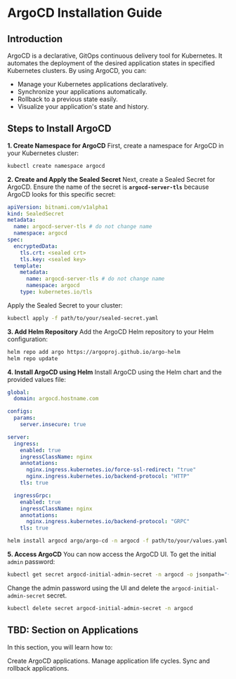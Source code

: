 # ArgoCD Installation Guide

## Introduction

ArgoCD is a declarative, GitOps continuous delivery tool for Kubernetes. It automates the deployment of the desired application states in specified Kubernetes clusters. By using ArgoCD, you can:

- Manage your Kubernetes applications declaratively.
- Synchronize your applications automatically.
- Rollback to a previous state easily.
- Visualize your application's state and history.

## Steps to Install ArgoCD

**1. Create Namespace for ArgoCD**
First, create a namespace for ArgoCD in your Kubernetes cluster:
```bash
kubectl create namespace argocd
```
**2. Create and Apply the Sealed Secret**
Next, create a Sealed Secret for ArgoCD. Ensure the name of the secret is **`argocd-server-tls`** because ArgoCD looks for this specific secret:
```yaml
apiVersion: bitnami.com/v1alpha1
kind: SealedSecret
metadata:
  name: argocd-server-tls # do not change name
  namespace: argocd
spec:
  encryptedData:
    tls.crt: <sealed crt>
    tls.key: <sealed key>
  template:
    metadata:
      name: argocd-server-tls # do not change name
      namespace: argocd
    type: kubernetes.io/tls
```
Apply the Sealed Secret to your cluster:

```bash
kubectl apply -f path/to/your/sealed-secret.yaml
```
**3. Add Helm Repository**
Add the ArgoCD Helm repository to your Helm configuration:
```bash
helm repo add argo https://argoproj.github.io/argo-helm
helm repo update
```
**4. Install ArgoCD using Helm**
Install ArgoCD using the Helm chart and the provided values file:

```yaml
global:
  domain: argocd.hostname.com

configs:
  params:
    server.insecure: true

server:
  ingress:
    enabled: true
    ingressClassName: nginx
    annotations:
      nginx.ingress.kubernetes.io/force-ssl-redirect: "true"
      nginx.ingress.kubernetes.io/backend-protocol: "HTTP"
    tls: true

  ingressGrpc:
    enabled: true
    ingressClassName: nginx
    annotations:
      nginx.ingress.kubernetes.io/backend-protocol: "GRPC"
    tls: true
```

```bash
helm install argocd argo/argo-cd -n argocd -f path/to/your/values.yaml
```

**5. Access ArgoCD**
You can now access the ArgoCD UI. To get the initial `admin` password:

```bash
kubectl get secret argocd-initial-admin-secret -n argocd -o jsonpath="{.data.password}" | base64 -d
```

Change the admin password using the UI and delete the `argocd-initial-admin-secret` secret.

```bash
kubectl delete secret argocd-initial-admin-secret -n argocd
```

## TBD: Section on Applications

In this section, you will learn how to:

Create ArgoCD applications.
Manage application life cycles.
Sync and rollback applications.